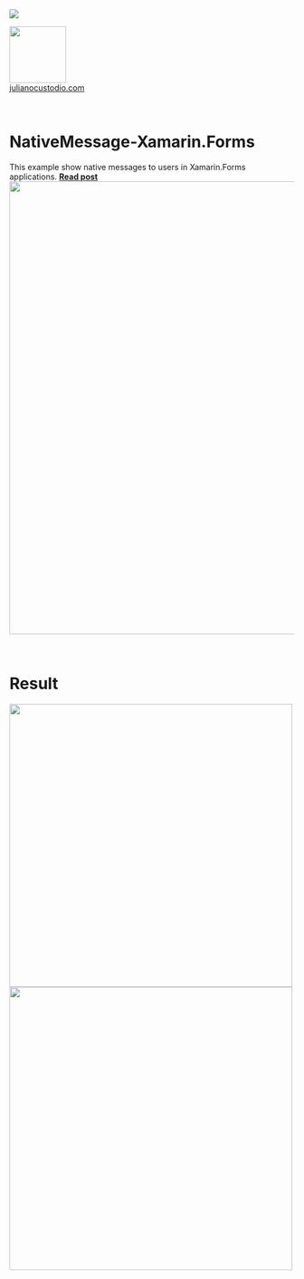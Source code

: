 <image src="https://camo.githubusercontent.com/f13bbe855abf1e435732ed337f17d7d9e09657ad/68747470733a2f2f63686f6866692e76697375616c73747564696f2e636f6d2f5f617069732f7075626c69632f6275696c642f646566696e6974696f6e732f62396130313732632d303932362d343262382d616632662d3234393533393737336261352f31332f6261646765"/>



  <a href="http://julianocustodio.com" target="_blank"><image width="100px" src="https://julianocustodiosite.files.wordpress.com/2017/02/cropped-logojuliano.png?w=300&h=300&crop=1"/></a>
 <br/><a href="http://julianocustodio.com">julianocustodio.com</a>

 
<br/>


# NativeMessage-Xamarin.Forms
This example show native messages to users in Xamarin.Forms applications.
<a href="https://julianocustodio.com/2018/03/01/native-message/" target="_blank"><b> Read post</b></a></br> 
<a href="https://julianocustodio.com/2018/03/01/native-message/">
<image width="800px" src="https://julianocustodiosite.files.wordpress.com/2018/03/toast-2.png?w=768"/></a>

<br/>


# Result
<p>
  <image height="500px"src="https://julianocustodiosite.files.wordpress.com/2018/03/ezgif-com-gif-maker-7.gif?w=400&h=633"/>
  <image height="500px"src="https://julianocustodiosite.files.wordpress.com/2018/03/ezgif-com-gif-maker-6.gif?w=400&h=633"/><br>   
</p>

